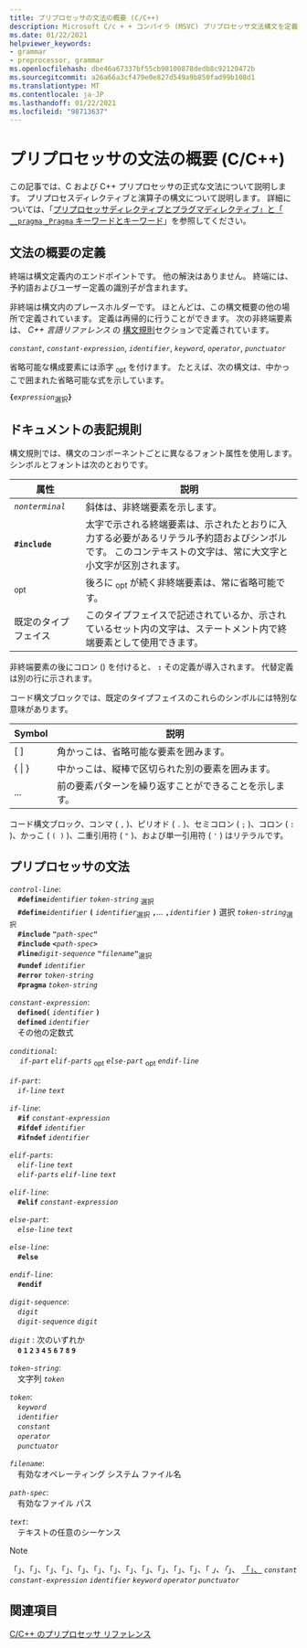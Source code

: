 ```yaml
---
title: プリプロセッサの文法の概要 (C/C++)
description: Microsoft C/c + + コンパイラ (MSVC) プリプロセッサ文法構文を定義し、説明します。
ms.date: 01/22/2021
helpviewer_keywords:
- grammar
- preprocessor, grammar
ms.openlocfilehash: dbe46a67337bf55cb98100878dedb8c92120472b
ms.sourcegitcommit: a26a66a3cf479e0e827d549a9b850fad99b108d1
ms.translationtype: MT
ms.contentlocale: ja-JP
ms.lasthandoff: 01/22/2021
ms.locfileid: "98713637"
---
```

# <a name="preprocessor-grammar-summary-cc"></a>プリプロセッサの文法の概要 (C/C++)

この記事では、C および C++ プリプロセッサの正式な文法について説明します。 プリプロセスディレクティブと演算子の構文について説明します。 詳細については、「[プリプロセッサ](../preprocessor/preprocessor.md)[ディレクティブとプラグマディレクティブ」と「 `__pragma` `_Pragma` キーワードとキーワード](./pragma-directives-and-the-pragma-keyword.md)」を参照してください。

## <a name="definitions-for-the-grammar-summary"></a><a name="definitions"></a> 文法の概要の定義

終端は構文定義内のエンドポイントです。 他の解決はありません。 終端には、予約語およびユーザー定義の識別子が含まれます。

非終端は構文内のプレースホルダーです。 ほとんどは、この構文概要の他の場所で定義されています。 定義は再帰的に行うことができます。 次の非終端要素は、 *C++ 言語リファレンス* の [構文規則](../cpp/lexical-conventions.md)セクションで定義されています。

*`constant`*, *`constant-expression`*, *`identifier`*, *`keyword`*, *`operator`*, *`punctuator`*

省略可能な構成要素には添字 <sub>opt</sub> を付けます。 たとえば、次の構文は、中かっこで囲まれた省略可能な式を示しています。

**`{`***`expression`*<sub>選択</sub>**`}`**

## <a name="document-conventions"></a><a name="conventions"></a> ドキュメントの表記規則

構文規則では、構文のコンポーネントごとに異なるフォント属性を使用します。 シンボルとフォントは次のとおりです。

| 属性 | 説明 |
|---------------|-----------------|
| *`nonterminal`* | 斜体は、非終端要素を示します。 |
| **`#include`** | 太字で示される終端要素は、示されたとおりに入力する必要があるリテラル予約語およびシンボルです。 このコンテキストの文字は、常に大文字と小文字が区別されます。 |
| <sub>opt</sub> | 後ろに <sub>opt</sub> が続く非終端要素は、常に省略可能です。|
| 既定のタイプフェイス | このタイプフェイスで記述されているか、示されているセット内の文字は、ステートメント内で終端要素として使用できます。 |

非終端要素の後にコロン () を付けると、 **`:`** その定義が導入されます。 代替定義は別の行に示されます。

コード構文ブロックでは、既定のタイプフェイスのこれらのシンボルには特別な意味があります。

| Symbol | 説明 |
|---|---|
| \[ ] | 角かっこは、省略可能な要素を囲みます。 |
| { \| } | 中かっこは、縦棒で区切られた別の要素を囲みます。 |
| ... | 前の要素パターンを繰り返すことができることを示します。 |

コード構文ブロック、コンマ ( `,` )、ピリオド ( `.` )、セミコロン ( `;` )、コロン ( `:` )、かっこ ( `( )` )、二重引用符 ( `"` )、および単一引用符 ( `'` ) はリテラルです。

## <a name="preprocessor-grammar"></a><a name="grammar"></a> プリプロセッサの文法

*`control-line`*:\
&emsp;**`#define`***`identifier`* *`token-string`* <sub>選択</sub>\
&emsp;**`#define`***`identifier`* **`(`** *`identifier`*<sub>選択</sub> **`,`**... **`,`***`identifier`* <sub></sub> **`)`** 選択 *`token-string`*<sub>選択</sub>\
&emsp;**`#include`** **`"`**_`path-spec`_**`"`**\
&emsp;**`#include`** **`<`**_`path-spec`_**`>`**\
&emsp;**`#line`***`digit-sequence`* **`"`**_`filename`_**`"`**<sub>選択</sub>\
&emsp;**`#undef`** *`identifier`*\
&emsp;**`#error`** *`token-string`*\
&emsp;**`#pragma`** *`token-string`*

*`constant-expression`*:\
&emsp;**`defined(`** *`identifier`* **`)`**\
&emsp;**`defined`** *`identifier`*\
&emsp;その他の定数式

*`conditional`*:\
&emsp; *`if-part`* *`elif-parts`* <sub>opt</sub> *`else-part`* <sub>opt</sub> *`endif-line`*

*`if-part`*:\
&emsp;*`if-line`* *`text`*

*`if-line`*:\
&emsp;**`#if`** *`constant-expression`*\
&emsp;**`#ifdef`** *`identifier`*\
&emsp;**`#ifndef`** *`identifier`*

*`elif-parts`*:\
&emsp;*`elif-line`* *`text`*\
&emsp;*`elif-parts`* *`elif-line`* *`text`*

*`elif-line`*:\
&emsp;**`#elif`** *`constant-expression`*

*`else-part`*:\
&emsp;*`else-line`* *`text`*

*`else-line`*:\
&emsp;**`#else`**

*`endif-line`*:\
&emsp;**`#endif`**

*`digit-sequence`*:\
&emsp;*`digit`*\
&emsp;*`digit-sequence`* *`digit`*

*`digit`* : 次のいずれか\
&emsp;**`0` `1` `2` `3` `4` `5` `6` `7` `8` `9`**

*`token-string`*:\
&emsp;文字列 *`token`*

*`token`*:\
&emsp;*`keyword`*\
&emsp;*`identifier`*\
&emsp;*`constant`*\
&emsp;*`operator`*\
&emsp;*`punctuator`*

*`filename`*:\
&emsp;有効なオペレーティング システム ファイル名

*`path-spec`*:\
&emsp;有効なファイル パス

*`text`*:\
&emsp;テキストの任意のシーケンス

> [!NOTE]
> 「」、「」、「」、「」、「」、「」、「」、「」、「」、「」、「」、「」、「 *」、「*」、 [「」、](../cpp/lexical-conventions.md) *`constant`* *`constant-expression`* *`identifier`* *`keyword`* *`operator`* *`punctuator`*

## <a name="see-also"></a>関連項目

[C/C++ のプリプロセッサ リファレンス](../preprocessor/c-cpp-preprocessor-reference.md)
